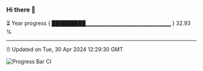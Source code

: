 ### Hi there 👋

⏳ Year progress { █████████▁▁▁▁▁▁▁▁▁▁▁▁▁▁▁▁▁▁▁▁▁ } 32.93 %

---

⏰ Updated on Tue, 30 Apr 2024 12:29:30 GMT

![Progress Bar CI](https://github.com/liununu/liununu/workflows/Progress%20Bar%20CI/badge.svg)
